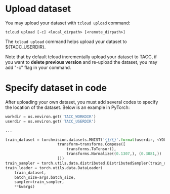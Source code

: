# Upload dataset
You may upload your dataset with `tcloud upload` command:
```
tcloud upload [-c] <local_dirpath> [<remote_dirpath>]
```
The `tcloud upload` command helps upload your dataset to ${TACC_USERDIR}. 

Note that by default tcloud incrementally upload your dataset to TACC, if you want to **delete previous version** and re-upload the dataset, you may add "-c" flag in your command.

# Specify dataset in code
After uploading your own dataset, you must add several codes to specify the location of the dataset. Below is an example in PyTorch:

~~~python
workdir = os.environ.get('TACC_WORKDIR')
userdir = os.environ.get('TACC_USERDIR')

...

train_dataset = torchvision.datasets.MNIST('{}/{}'.format(userdir, <YOUR_DATASET_PATH>), train=True, download=False,
                       transform=transforms.Compose([
                           transforms.ToTensor(),
                           transforms.Normalize((0.1307,), (0.3081,))
                       ]))
train_sampler = torch.utils.data.distributed.DistributedSampler(train_dataset, num_replicas=world_size, rank=rank)
train_loader = torch.utils.data.DataLoader(
    train_dataset,
    batch_size=args.batch_size,
    sampler=train_sampler,
    **kwargs)
~~~